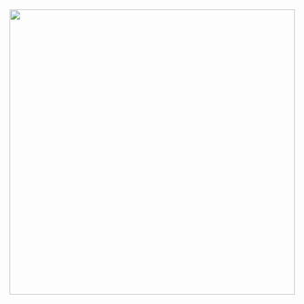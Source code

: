 <img  src='https://64.media.tumblr.com/197db606b89e62baf01289a1e7680b67/tumblr_ottghpdP6G1qzweloo1_500.gifv' width='500'>



